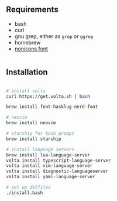 ## Requirements

- bash
- curl
- gnu grep, either as `grep` or `ggrep`
- homebrew
- [nonicons font](https://github.com/yamatsum/nonicons/blob/master/dist/nonicons.ttf)

```bash
```

## Installation

```bash

# install volta
curl https://get.volta.sh | bash

brew install font-hasklug-nerd-font

# neovim
brew install neovim

# starship for bash prompt
brew install starship

# install language servers
brew install lua-language-server
volta install typescript-language-server
volta install vim-language-server
volta install diagnostic-languageserver
volta install yaml-language-server

# set up dotfiles
./install.bash
```
